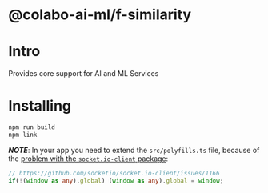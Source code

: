 # @colabo-ai-ml/f-similarity

# Intro

Provides core support for AI and ML Services

# Installing

```sh
npm run build
npm link
```

***NOTE***: In your app you need to extend the `src/polyfills.ts` file, because of the [problem with the `socket.io-client` package](https://github.com/socketio/socket.io-client/issues/1166):

```ts
// https://github.com/socketio/socket.io-client/issues/1166
if(!(window as any).global) (window as any).global = window;
```
